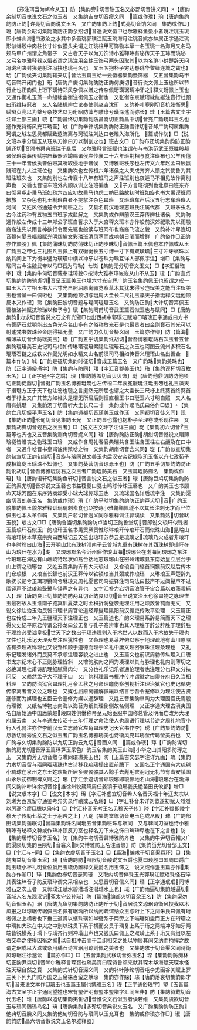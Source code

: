 <!-- { "loadSidebar": true } -->
　　【郑注珥当为衈今从玉】防【集韵旁切音缾玉名又必郢切音饼义同】【唐韵余制切音曳说文石之似玉者　又集韵吉曳切音瘈义同　篇或作玴】珦【唐韵集韵韵防正韵许亮切音向说文玉名　又广韵集韵正韵式亮切音饷义同　集韵或作□】珧【唐韵余昭切集韵韵防正韵余招切音遥说文蜃甲也尔雅释鱼蜃小者珧注珧玉珧即小蚌山海曰激汝之水其中多蜃珧郭璞江赋玉珧海月注珧音姚亦蚌属正字通江珧形似蚌殻中肉柱长寸许似搔头尖谓之江珧柱甲可饰物本草一名玉珧一名海月又名马颊马甲广州谓之角带子　又古者天子以为刀饰诗小雅鞸琫有珌传天子玉琫而珧珌　又弓名尔雅释器以蜃者谓之珧注用金蚌玉饰弓两头因取其以为名珧小蚌楚辞天问冯珧利决封狶是射注冯挟也珧弓名也　又玉名抱朴子穷达巻珧华黎绿连城之寳也】珨【广韵侯夹切集韵辖夹切音洽玉篇玉蛤一云蜃器集韵蜃饰器　又五音集韵乌甲切音鸭开闭门也】珩【唐韵户庚切集韵韵防正韵何庚切音行说文佩上玉也所以节行止也正韵佩上珩下璜诗郑风杂佩以赠之传杂佩珩璜琚瑀冲牙之释文珩佩上玉也　又通作衡礼玉藻一命緼韨幽衡注衡佩玉之衡也　又张衡东京赋珩紞纮綖注音行杜预曰珩维持冠者　又人名陆机辨亡论奉使则赵咨沈珩　又韵补叶寒刚切音杭张衡思赋辫贞亮以为鞶兮杂技艺以为珩昭防藻与雕琭兮璜深逺而弥长】珪【玉篇古文圭字注详土部三画】珫【广韵昌终切集韵韵防昌嵩切正韵昌中切音充广韵珫耳玉名也通作充诗衞风充耳琇莹】珬【广韵辛律切集韵韵防正韵雪律切音卹广韵珂属集韵珂谓之珬左思吴都赋致逺流离与珂珬注刘达曰老雕入海所化　篇或作防】□【说文班本字分瑞玉从珏从刀徐曰刀以割剖之也】班古文□【广韵布还切集韵韵防正韵逋还切音颁书舜典班瑞于羣后　又尔雅释言班赋也注谓布与书洪范武王既胜殷邦诸侯班宗彝传赋宗庙彝器酒罇赐诸侯左传襄二十六年班荆相与食注班布也公羊传僖三十一年晋侯执曹伯班其所取侵地于诸侯　又博雅班秩序也左传文六年赵孟曰辰嬴贱班在九人注班位也　又集韵次也左传桓六年诸侯之大夫戍齐齐人馈之饩使鲁为其班注班次也　又集韵别也左传襄十八年有班马之声注班别也夜遁马不相见故作离别声也　又徧也晋语车班外内顺以训之注班徧也　又子方言班彻列也北燕曰班东齐曰彻易屯卦乗马班如疏六四应初故乗马也虑二妨已路故初时班如旋也书大禹谟班师振旅　又杂色也礼王制班白者不提挈注杂色曰班　又班班车声后汉五行志车班班入河间　又姓风俗通楚令尹鬭班之后　又县名前汉地理志班氏注属代郡　又班茅虫名古今注药种有五物五曰班茅戎盐解之　又集韵或作辨前汉王莽传辨社诸侯　又韵防通作般左传成十三年郑公子班自訾求入于大宫释文班本亦作般前汉郊祀歌先以雨般裔裔注先以雨言神欲行令雨先驱也般读与班同布也裔裔飞流之貌　又韵补叶卑连切音鞭何晏景福殿赋光明熠爚文彩璘班清风萃而成响朝日曜而增鲜　广韵俗作□正韵亦作颁朌】佩【集韵蒲昧切韵防蒲妹切正韵步昧切音佩玉篇玉佩也本作佩或从玉广韵玉之带也三礼图凡玉佩上有双衡衡长五寸博一寸下有双璜璜三寸冲牙蠙珠以纳其间上下为衡半璧为璜璜中横以冲牙以苍珠为瑀互详人部佩字注】增□【集韵与瑙同古今注魏武帝以马□石为马勒】七珳【集韵无分切音文玉文】□【字汇俗珤字】珴【集韵牛何切音莪奉珪璋貌○按诗大雅奉璋峩峩从山不从玉】珵【广韵直贞切集韵韵防驰贞切音呈玉篇美玉也埋六寸光自辉广韵玉名集韵佩玉也珩谓之珵一曰玉大六寸相玉书大六寸光自照屈原离骚览察草木其犹未得兮岂珵美之能当注珵美玉也音呈一曰佩珩也　又集韵他顶切与珽周大圭长二尺礼玉藻天子搢珽释文珽他顶反本又作珵】珶【集韵田黎切音题与瑅同瑅瑭玉名　又韵防正韵大计切音第佩玉曹植洛神赋抗琼珶以和予兮】珷【集韵罔甫切音武玉篇石似玉也与碔同】□【唐韵集韵力求切音留说文石之有光璧□也出西胡中郭璞江赋珕□璿瑰正字通或曰方书有菩萨石就明能出五色光今名山多有之俗称放光石是也最贵者曰金刚寳石其光可以射逺梵书数珠经金刚得福无量　又广韵力久切音桺义同　玉篇亦作珋】防【篇海编薄故切音步防瑶美玉】珸【广韵五乎切集韵讹胡切音吾博雅琨防石次玉者五音集韵琨珸美石史记司马相如传琳瑉琨珸索隐注琨珸石之次玉也河图云流州多积石名琨珸石链之成铁以作劒光明如水精又山名前汉司马相如传音义琨珸山名出善金　篇本作防】珹【广韵是征切集韵时征切音成玉篇玉名　又广韵珠集韵美珠也】防【正字通俗璊字】防【集韵与防同】珺【字汇音郡美玉也】珻【集韵谟杯切音枚玉名】□【正字通字之譌】珼【集韵博盖切音贝贝饰】珽【唐韵他鼎切韵防他项切正韵徒鼎切音挺广韵玉名博雅珽笏也左传桓二年衮冕黻珽注珽玉笏也礼玉藻天子搢珽方正于天下也注笏也珽之言挺然无所屈也谓之大圭长三尺杼上终葵首终葵首者于杼上又广其首方如椎头是谓无所屈后则恒直相玉书曰珽玉六寸明自照　又人名唐有姚珽　又集韵汤丁切音听大圭长尺二寸　集韵或作珵毛氏曰俗作□误】【集韵亡凡切鋄平声玉名】防【集韵通都切音瑹美玉或作瑹　又同都切音徒义同】现【集韵正韵形甸切音见集韵玉光　又正韵显也露也抱朴子至理卷或形现往来　又集韵胡典切音蚬石之次玉者】□【说文古文玕字注详三画】珿【集韵初六切音玉篇等也齐也又五音集韵测角切音娖义同】琀【唐韵韵防正韵胡绀切音憾说文赗赙琀襚皆赠丧之物珠玉曰琀　又或作含周礼春官典瑞共含玉注含玉柱左右顄及在口中者　又通作唅晋书皇甫谧传殡唅之物　又集韵胡南切音含义同】琁【广韵似宣切集韵旬宣切正韵旬缘切音旋与璿同说文美玉也后汉安帝纪据琁玑玉衡以齐七政荀子成相篇琁玉瑶珠不知佩也　又集韵葵营切音琼赤玉也】防【广韵五乎切集韵韵防正韵讹胡切音吾博雅琨防石之次玉者广韵琨防美石　又玉篇琨防劒名　集韵或作珸】琂【唐韵语轩切集韵鱼轩切音言说文石之似玉者】球【唐韵巨鸠切集韵韵防正韵渠尤切音求说文玉磬也书益稷夔曰戛击鸣球传球玉磬也　又广韵美玉也书顾命天球河图在东序诗商颂受小球大球传球玉也　又琉球国名详后琉字注　又集韵渠幽切音虬美玉名　集韵或作璆】琄【广韵乎畎切集韵韵防正韵戸犬切音广韵玉貌集韵佩玉貌尔雅释训琄琄刺素食也○按诗小雅鞙鞙佩璲不以其长注刺无才而尸位佩玉也本从革作鞙　又集韵户茗切音迥义同尔雅释训注郭璞读　又集韵姑切音畎玉貌】琅古文□□【唐韵鲁当切集韵韵防卢当切正韵鲁堂切音郎说文琅玕似珠者玉篇琅玕石似玉广韵琅玕玉名书禹贡厥贡惟球琳琅玕传琅玕石而似珠山海昆崘山有琅玕树本草寇宗奭曰西域记云天竺出琅玕苏恭云是琉璃之琉璃乃火成者非琅玕也李时珍曰山海云开明山北有珠树淮南子云曽城九重有珠树在其西珠树即琅玕在山为琅玕在水为瑚　又琅琊郡名今沂州俗作琅山海琅琊台在渤海间琅琊之东注今琅琊在海边有山嶕峣特起状如髙台括地志琅琊山在密州诸城县东南始皇立层台于山上谓之琅琊台　又姓五音集韵齐有大夫琅过　又仓琅宫门缩首铜镮前汉赵后传木门仓琅根　又琅当长鏁也前汉王莽传以铁锁琅当其颈或作琅珰　又琳琅玉声楚辞九歌抚长劒兮玉珥璆锵鸣兮琳琅又周礼夏官司马振铎注司马法曰鼓声不过阊鼙声不过阘铎声不过琅疏鼓鼙与铎声之有异也　又字汇补力宕切音浪管子宙合篇以琅荡凌轹人】理【唐韵良止切集韵韵防两耳切正韵良以切音里说文治玉也徐曰物之脉理惟玉最密故从玉淮南子览冥训夏桀之时金积折防璧袭无理注用之烦数皆钝而无文　又说文徐注治玉治民皆曰理书周官论道经邦燮理隂阳前汉循吏传政平讼理　又玉篇正也左传成二年先王疆理天下注理正也　又玉篇道也广韵义理易系辞易简而天下之理得矣史记平原君传谓公孙龙曰公无复与孔子髙辨事也其人理胜于辞公辞胜于理辞胜于理终必受诎皇极世天下之数出于理违理则入于术世人以数而入于术故失于理也　又性也礼乐记天理灭矣注理犹性也　又条理也易系辞俯以察于地理疏地有山川原隰各有条理故称理也又说卦和顺于道徳而理于义礼中庸文理密察朱注理条理也　又礼乐记理发诸外而民莫不承顺注理容貌之进止也　又玉篇文也前汉周勃传纵理入口唐书太宗纪木心不正则脉理皆斜　又增韵肤肉之间为凑理以其有脉理也礼内则薄切之必絶其理杜甫诗肌理细腻骨肉匀　又分也礼乐记乐者通伦理者也注理分也释文分扶问反　又赖然孟子大不理于口　又广韵料理晋书桓冲传冲谓徽之曰卿在府日久当相料理　又韵防治狱官曰理礼月令孟秋之月命理瞻伤察创视折注理治狱官也史记循吏传李离者晋文公之理也　又媒也屈原离骚解佩纕以结言兮吾令蹇修以为理注使古贤蹇修而为媒理也五臣云令蹇修为媒以通辞理　又姓五音集韵臯陶为大理因官氏焉殷有理徴　又纸名博物志南海以海苔为纸其理倒侧故名侧理　又正字通大理古滇夷国名自唐始通中国厯蒙赵段四姓俱僭称帝至元始臣服中国称总管及明而亡改为大理府属云南　又与李通左传昭十三年行理之命注使人也周语行理以节逆之周礼地官小行人孔晁注亦作李前汉天文志骑官左角曰理史记天官书作李】琇【广韵集韵韵防息救切音秀说文石之似玉者广韵玉名博雅琇美也诗衞风充耳琇莹传琇莹美石也　又广韵与久切集韵韵防以九切正韵云九切音酉义同　篇或作璓】琈【广韵防谋切集韵房尤切音浮玉篇琈笋玉采色广韵玉名集韵美玉山海小华之山其阳多防琈之玉　又集韵芳无切音敷与璷同瑻璷美玉也】防【玉篇古文瑟字注详九画】琉【集韵力求切音留与瑠同瑠璃珠也古诗移我琉璃榻出置前牕下　又国名正字通国有大琉球小琉球在泉州之东王姓欢斯所居多聚髑髅其人黥手去髭毛衣羽冠无礼节有夀安镇国山永乐初御制碑文赐之】琊【字汇余遮切音耶琅琊即琅邪地名山海琅琊台在渤海间又韵补叶详余切音徐雄徐州牧箴降周任姜镇于琅琊姜氏絶苗田氏攸都】增□【说文珢本字】□【说文本字】琋【字汇补虚宜切音希人名晋天福十年辽太宗以刘琋为西京留守通鉴考异实录作禧或云名琋】□【字汇补音未详刘歆遂初赋天烈烈以厉髙兮廖□牕以枭牢】□【字汇补音无考王名见穆天子传】琌【字汇补疑即陵字穆天子传勒七萃之士于羽琌之上】八琔【集韵堂练切音电玉色或从殿】琕【广韵部田切集韵蒲眠切音蹁集韵珠名同玭五音集韵班珠与蠙同　又与鞞同刀室也诗小雅鞞琫有珌释文鞞或作琕补顶反刀室也释名刀下末之饰曰琕琕卑也在下之言也】防【集韵居悸切音季玉名】防【集韵牛吻切音齳博雅防齐也　又集韵牛尹切音輑又广韵渠陨切集韵巨陨切音窘义同又博雅防玉名注音慜】防【集韵甾尤切音邹玉文】□【字汇与同】□【集韵衣虚切音于玉名】□【篇海编求于切音渠耳环】□【集韵夷益切音睾玉采】琖【唐韵韵防阻限切音醆说文玉爵也夏曰琖殷曰斝周曰爵广韵玉琖小杯礼明堂位爵用玉琖仍雕释文夏爵名用玉饰之　说文或作盏玉篇亦作集韵亦作湔□】琗【集韵色栉切音瑟同璱　又取内切音倅珠玉光郭璞江赋瑶珠怪石琗其表注琗音子防反瑱琗谓文采相杂也　又思晋切音信义同】琘【正字通珉珉同博雅石之次玉者　又郭璞江赋水碧潜琘注潜琘水玉也】琙【广韵雨逼切集韵越逼切音域人名东观汉记菟太守公孙琙】防【篇海编都火切音朶玉名】防【集韵渠勿切音倔玉名】琚【唐韵九鱼切集韵韵防正韵斤于切音居说文琼琚诗衞风投我以木瓜报之以琼琚传琚佩玉名佩有琚瑀所以纳闲疏谓纳众玉与珩上下之间朱氏曰佩有珩者佩之上横者也下垂三道贯以蠙珠璜如半璧系于两旁之下端琚如圭而正方在珩璜之中瑀如大珠在中央之中别以珠贯下系于横而交贯于瑀复上系于珩之两端冲牙如牙两端皆锐横系于瑀下与璜齐行则冲璜出声也又钱氏曰佩玉之双璜上系于珩又有组以左右交牵之使得因衡之抑以自相冲击而于二组相交之处以物居其间交纳而拘捍之故谓之琚或以大珠或杂用瑀石诗言琚用琼则佩之美者也　又集韵求于切音渠义同诗衞风琼琚注徐邈读　篇亦作□】□【五音集韵武移切音弥玉名】琛【集韵韵防痴林切正韵尹森切音棽尔雅释言琛寳也疏美寳曰琛诗鲁颂来献其琛木华海赋天琛水怪注天琛自然之寳　又集韵式针切音深义同　又韵补叶陟纶切音屯李尤函谷关赋上罗三关下列九门防万国之玉帛徕百蛮之献琛　集韵亦作賝】琜【唐韵落哀切集韵郎才切音来说文本作□瓄玉也玉篇玉属也博雅玉名】琝【正字通俗珉字】琞【五音篇海古文圣字正字通同望姓也宋有琞俨明有琞本琞増字汇同圣非】防【集韵待戴切音代玉名】琟【唐韵以追切集韵夷隹切音惟说文石似玉者读若维　又集韵虞欲切音玉与鳿同鸀鳿鸟名】琠【唐韵集韵多殄切音典说文玉名　又广韵集韵韵防正韵他典切音腆义同又集韵他甸切音防与瑱同以玉充耳也　集韵或作瑱亦作□】琡【唐韵韵防昌六切音俶说文玉名尔雅释器】

